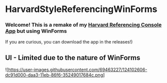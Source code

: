 # HarvardStyleReferencingWinForms
### Welcome! This is a remake of my [Harvard Referencing Console App](https://github.com/AF-Source/Harvard-Referencing-Style-Console-App) but using WinForms
If you are curious, you can download the app in the releases!)
## UI - Limited due to the nature of WinForms
![https://user-images.githubusercontent.com/69463227/124102606-dc91d000-daa3-11eb-86f6-35249017684c.png]
